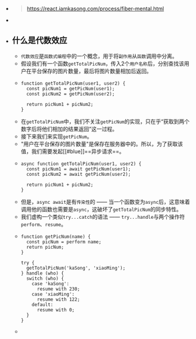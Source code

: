 - > https://react.iamkasong.com/process/fiber-mental.html
-
- ## 什么是代数效应
	- `代数效应`是`函数式编程`中的一个概念，用于将`副作用`从`函数`调用中分离。
	- 假设我们有一个函数`getTotalPicNum`，传入2个`用户名称`后，分别查找该用户在平台保存的图片数量，最后将图片数量相加后返回。
	- ```
	  function getTotalPicNum(user1, user2) {
	    const picNum1 = getPicNum(user1);
	    const picNum2 = getPicNum(user2);
	  
	    return picNum1 + picNum2;
	  }
	  ```
	- 在`getTotalPicNum`中，我们不关注`getPicNum`的实现，只在乎“获取到两个数字后将他们相加的结果返回”这一过程。
	- 接下来我们来实现`getPicNum`。
	- "用户在平台保存的图片数量"是保存在服务器中的。所以，为了获取该值，我们需要发起[[#blue]]==异步请求==。
	- ```
	  async function getTotalPicNum(user1, user2) {
	    const picNum1 = await getPicNum(user1);
	    const picNum2 = await getPicNum(user2);
	  
	    return picNum1 + picNum2;
	  }
	  ```
	- 但是，`async await`是有`传染性`的 —— 当一个函数变为`async`后，这意味着调用他的函数也需要是`async`，这破坏了`getTotalPicNum`的同步特性。
	- 我们虚构一个类似`try...catch`的语法 —— `try...handle`与两个操作符`perform`、`resume`。
	- ```
	  function getPicNum(name) {
	    const picNum = perform name;
	    return picNum;
	  }
	  
	  try {
	    getTotalPicNum('kaSong', 'xiaoMing');
	  } handle (who) {
	    switch (who) {
	      case 'kaSong':
	        resume with 230;
	      case 'xiaoMing':
	        resume with 122;
	      default:
	        resume with 0;
	    }
	  }
	  ```
	-